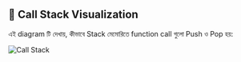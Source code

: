 ## 🧠 Call Stack Visualization

এই diagram টি দেখায়, কীভাবে Stack মেমোরিতে function call গুলো Push ও Pop হয়:

![Call Stack](./assets/call-stack-visual.png)
